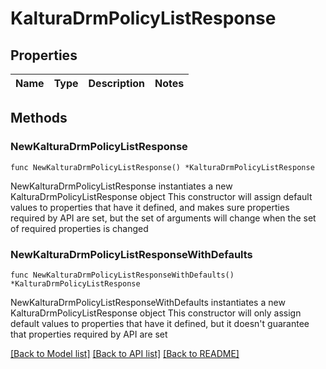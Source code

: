# KalturaDrmPolicyListResponse

## Properties

Name | Type | Description | Notes
------------ | ------------- | ------------- | -------------

## Methods

### NewKalturaDrmPolicyListResponse

`func NewKalturaDrmPolicyListResponse() *KalturaDrmPolicyListResponse`

NewKalturaDrmPolicyListResponse instantiates a new KalturaDrmPolicyListResponse object
This constructor will assign default values to properties that have it defined,
and makes sure properties required by API are set, but the set of arguments
will change when the set of required properties is changed

### NewKalturaDrmPolicyListResponseWithDefaults

`func NewKalturaDrmPolicyListResponseWithDefaults() *KalturaDrmPolicyListResponse`

NewKalturaDrmPolicyListResponseWithDefaults instantiates a new KalturaDrmPolicyListResponse object
This constructor will only assign default values to properties that have it defined,
but it doesn't guarantee that properties required by API are set


[[Back to Model list]](../README.md#documentation-for-models) [[Back to API list]](../README.md#documentation-for-api-endpoints) [[Back to README]](../README.md)


